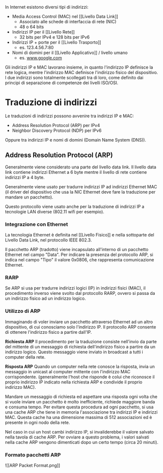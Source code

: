 In Internet esistono diversi tipi di indirizzi:
- Media Access Control (MAC) nel [[Livello Data Link]]
	- Associato alle schede di interfaccia di rete (NIC)
	- 48 o 64 bits
- Indirizzi IP per il [[Livello Rete]]
	- 32 bits per IPv4 e 128 bits per IPv6
- Indirizzi IP + porte per il [[Livello Trasporto]]
	- es. 123.4.56.7:80
- Nomi di domini per il [[Livello Applicativo]] / livello umano
	- es. www.google.com

Gli indirizzi IP e MAC lavorano insieme, in quanto l'indirizzo IP definisce la rete logica, mentre l'indirizzo MAC definisce l'indirizzo fisico del dispositivo.
I due indirizzi sono totalmente scollegati tra di loro, come definito dai principi di separazione di competenze dei livelli ISO/OSI.

# Traduzione di indirizzi
Le traduzioni di indirizzi possono avvenire tra indirizzi IP e MAC:
- Address Resolution Protocol (ARP) per IPv4
- Neighbor Discovery Protocol (NDP) per IPv6

Oppure tra indirizzi IP e nomi di domini (Domain Name System (DNS)).

## Address Resolution Protocol (ARP)
Generalmente viene considerato una parte del livello data link.
Il livello data link contiene indirizzi Ethernet a 6 byte mentre il livello di rete contiene indirizzi IP a 4 byte.

Generalmente viene usato per tradurre indirizzi IP ad indirizzi Ethernet MAC (il driver del dispositivo che usa la NIC Ethernet deve fare la traduzione per mandare un pacchetto).

Questo protocollo viene usato anche per la traduzione di indirizzi IP a tecnologie LAN diverse (802.11 wifi per esempio).

### Integrazione con Ethernet
La tecnologia Ethernet è definita nel [[Livello Fisico]] e nella sottoparte del Livello Data Link, nel protocollo IEEE 802.3.

Il pacchetto ARP (tradotto) viene incapsulato all'interno di un pacchetto Ethernet nel campo "Data".
Per indicare la presenza del protocollo ARP, si indica nel campo "Tipo" il valore 0x0806, che rappresenta comunicazione Ethernet.

### RARP
Se ARP si usa per tradurre indirizzi logici (IP) in indirizzi fisici (MAC), il procedimento inverso viene svolto dal protocollo RARP, ovvero si passa da un indirizzo fisico ad un indirizzo logico.

### Utilizzo di ARP
Immaginando di voler inviare un pacchetto attraverso Ethernet ad un altro dispositivo, di cui conosciamo solo l'indirizzo IP.
Il protocollo ARP consente di ottenere l'indirizzo fisico a partire dall'IP.

**Richiesta ARP**
Il procedimento per la traduzione consiste nell'invio da parte del mittente di un messaggio di richiesta dell'indirizzo fisico a partire da un indirizzo logico. Questo messaggio viene inviato in broadcast a tutti i computer della rete.

**Risposta ARP**
Quando un computer nella rete conosce la risposta, invia un messaggio in unicast al computer mittente con l'indirizzo MAC corrispondente. (generalmente l'host che risponde è colui che riconosce il proprio indirizzo IP indicato nella richiesta ARP e condivide il proprio indirizzo MAC).

Mandare un messaggio di richiesta ed aspettare una risposta ogni volta che si vuole inviare un pacchetto è molto inefficiente, richiede maggiore banda e consuma tempo.
Per evitare questa procedura ad ogni pacchetto, si usa una cache ARP che tiene in memoria l'associazione tra indirizzi IP e indirizzi MAC.
Questa cache ha una dimensione massima di 512 associazioni ed è presente in ogni nodo della rete.

Nel caso in cui un host cambi indirizzo IP, si invaliderebbe il valore salvato nella tavola di cache ARP. Per ovviare a questo problema, i valori salvati nella cache ARP vengono dimenticati dopo un certo tempo (circa 20 minuti).

### Formato pacchetti ARP
![[ARP Packet Format.png]]

